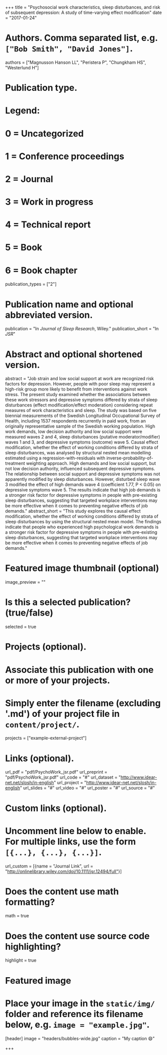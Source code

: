 +++
title = "Psychosocial work characteristics, sleep disturbances, and risk of subsequent depression: A study of time-varying effect modification"
date = "2017-01-24"

# Authors. Comma separated list, e.g. `["Bob Smith", "David Jones"]`.
authors = ["Magnusson Hanson LL", "Peristera P", "Chungkham HS", "Westerlund H"]

# Publication type.
# Legend:
# 0 = Uncategorized
# 1 = Conference proceedings
# 2 = Journal
# 3 = Work in progress
# 4 = Technical report
# 5 = Book
# 6 = Book chapter
publication_types = ["2"]

# Publication name and optional abbreviated version.
publication = "In *Journal of Sleep Research*, Wiley."
publication_short = "In *JSR*"

# Abstract and optional shortened version.
abstract = "Job strain and low social support at work are recognized risk factors for depression. However, people with poor sleep may represent a high-risk group more likely to benefit from interventions against work stress. The present study examined whether the associations between these work stressors and depressive symptoms differed by strata of sleep disturbances (effect modification/effect moderation) considering repeat measures of work characteristics and sleep. The study was based on five biennial measurements of the Swedish Longitudinal Occupational Survey of Health, including 1537 respondents recurrently in paid work, from an originally representative sample of the Swedish working population. High work demands, low decision authority and low social support were measured waves 2 and 4, sleep disturbances (putative moderator/modifier) waves 1 and 3, and depressive symptoms (outcome) wave 5. Causal effect modification, whether the effect of working conditions differed by strata of sleep disturbances, was analysed by structural nested mean modelling estimated using a regression-with-residuals with inverse-probability-of-treatment weighting approach. High demands and low social support, but not low decision authority, influenced subsequent depressive symptoms. The relationship between social support and depressive symptoms was not apparently modified by sleep disturbances. However, disturbed sleep wave 3 modified the effect of high demands wave 4 (coefficient 1.77, P < 0.05) on depressive symptoms wave 5. The results indicate that high job demands is a stronger risk factor for depressive symptoms in people with pre-existing sleep disturbances, suggesting that targeted workplace interventions may be more effective when it comes to preventing negative effects of job demands."
abstract_short = "This study explores the causal effect modification, whether the effect of working conditions differed by strata of sleep disturbances by using the structural nested mean model. The findings indicate that people who experienced high psychological work demands is a stronger risk factor for depressive symptoms in people with pre-existing sleep disturbances, suggesting that targeted workplace interventions may be more effective when it comes to preventing negative effects of job demands."

# Featured image thumbnail (optional)
image_preview = ""

# Is this a selected publication? (true/false)
selected = true

# Projects (optional).
#   Associate this publication with one or more of your projects.
#   Simply enter the filename (excluding '.md') of your project file in `content/project/`.
projects = ["example-external-project"]

# Links (optional).
url_pdf = "pdf/PsychoWork_jsr.pdf"
url_preprint = "pdf/PsychoWork_jsr.pdf"
url_code = "#"
url_dataset = "http://www.idear-net.net/slosh/in-english"
url_project = "http://www.idear-net.net/slosh/in-english"
url_slides = "#"
url_video = "#"
url_poster = "#"
url_source = "#"

# Custom links (optional).
#   Uncomment line below to enable. For multiple links, use the form `[{...}, {...}, {...}]`.
url_custom = [{name = "Journal Link", url = "http://onlinelibrary.wiley.com/doi/10.1111/jsr.12494/full"}]

# Does the content use math formatting?
math = true

# Does the content use source code highlighting?
highlight = true

# Featured image
# Place your image in the `static/img/` folder and reference its filename below, e.g. `image = "example.jpg"`.
[header]
image = "headers/bubbles-wide.jpg"
caption = "My caption :smile:"

+++
